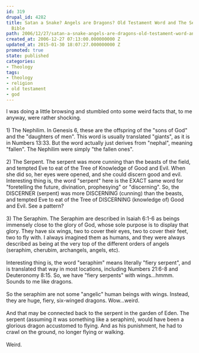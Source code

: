 ```yaml
---
id: 319
drupal_id: 4282
title: Satan a Snake? Angels are Dragons? Old Testament Word and The Secrets of the
  Bible
path: 2006/12/27/satan-a-snake-angels-are-dragons-old-testament-word-and-the-secrets-of-the-bible
created_at: 2006-12-27 07:13:00.000000000 Z
updated_at: 2015-01-30 18:07:27.000000000 Z
promoted: true
state: published
categories:
- Theology
tags:
- theology
- religion
- old testament
- god
---
```

I was doing a little browsing and stumbled onto some weird facts that, to me anyway, were rather shocking.<br /><br />1) The Nephilim. In Genesis 6, these are the offspring of the "sons of God" and the "daughters of men". This word is usually translated "giants", as it is in Numbers 13:33. But the word actually just derives from "nephal", meaning "fallen". The Nephilim were simply "the fallen ones".<br /><br />2) The Serpent. The serpent was more cunning than the beasts of the field, and tempted Eve to eat of the Tree of Knowledge of Good and Evil. When she did so, her eyes were opened, and she could discern good and evil. Interesting thing is, the word "serpent" here is the EXACT same word for "foretelling the future, divination, prophesying" or "discerning". So, the DISCERNER (serpent) was more DISCERNING (cunning) than the beasts, and tempted Eve to eat of the Tree of DISCERNING (knowledge of) Good and Evil. See a pattern?<br /><br />3) The Seraphim. The Seraphim are described in Isaiah 6:1-6 as beings immensely close to the glory of God, whose sole purpose is to display that glory. They have six wings, two to cover their eyes, two to cover their feet, two to fly with. I always imagined them as humans, and they were always described as being at the very top of the different orders of angels (seraphim, cherubim, archangels, angels, etc).<br /><br />Interesting thing is, the word "seraphim" means literally "fiery serpent", and is translated that way in most locations, including Numbers 21:6-8 and Deuteronomy 8:15. So, we have "fiery serpents" with wings...hmmm. Sounds to me like dragons.<br /><br />So the seraphim are not some "angelic" human beings with wings. Instead, they are huge, fiery, six-winged dragons. Wow...weird.<br /><br />And that may be connected back to the serpent in the garden of Eden. The serpent (assuming it was something like a seraphim), would have been a glorious dragon accustomed to flying. And as his punishment, he had to crawl on the ground, no longer flying or walking.<br /><br />Weird.
